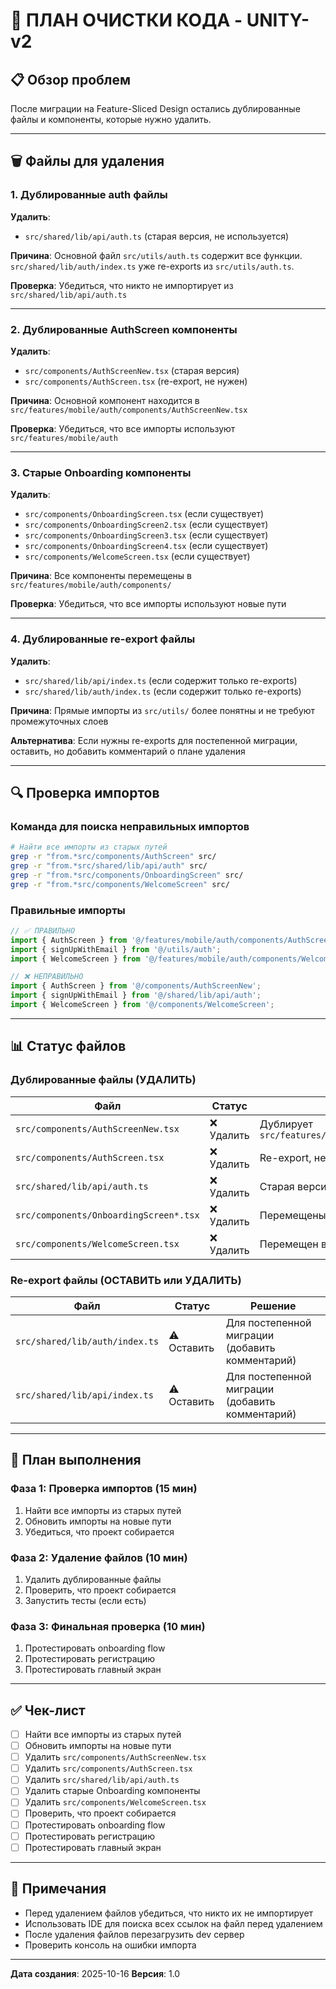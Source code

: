 # 🧹 ПЛАН ОЧИСТКИ КОДА - UNITY-v2

## 📋 Обзор проблем

После миграции на Feature-Sliced Design остались дублированные файлы и компоненты, которые нужно удалить.

---

## 🗑️ Файлы для удаления

### 1. Дублированные auth файлы

**Удалить**:
- `src/shared/lib/api/auth.ts` (старая версия, не используется)

**Причина**: Основной файл `src/utils/auth.ts` содержит все функции. `src/shared/lib/auth/index.ts` уже re-exports из `src/utils/auth.ts`.

**Проверка**: Убедиться, что никто не импортирует из `src/shared/lib/api/auth.ts`

---

### 2. Дублированные AuthScreen компоненты

**Удалить**:
- `src/components/AuthScreenNew.tsx` (старая версия)
- `src/components/AuthScreen.tsx` (re-export, не нужен)

**Причина**: Основной компонент находится в `src/features/mobile/auth/components/AuthScreenNew.tsx`

**Проверка**: Убедиться, что все импорты используют `src/features/mobile/auth`

---

### 3. Старые Onboarding компоненты

**Удалить**:
- `src/components/OnboardingScreen.tsx` (если существует)
- `src/components/OnboardingScreen2.tsx` (если существует)
- `src/components/OnboardingScreen3.tsx` (если существует)
- `src/components/OnboardingScreen4.tsx` (если существует)
- `src/components/WelcomeScreen.tsx` (если существует)

**Причина**: Все компоненты перемещены в `src/features/mobile/auth/components/`

**Проверка**: Убедиться, что все импорты используют новые пути

---

### 4. Дублированные re-export файлы

**Удалить**:
- `src/shared/lib/api/index.ts` (если содержит только re-exports)
- `src/shared/lib/auth/index.ts` (если содержит только re-exports)

**Причина**: Прямые импорты из `src/utils/` более понятны и не требуют промежуточных слоев

**Альтернатива**: Если нужны re-exports для постепенной миграции, оставить, но добавить комментарий о плане удаления

---

## 🔍 Проверка импортов

### Команда для поиска неправильных импортов

```bash
# Найти все импорты из старых путей
grep -r "from.*src/components/AuthScreen" src/
grep -r "from.*src/shared/lib/api/auth" src/
grep -r "from.*src/components/OnboardingScreen" src/
grep -r "from.*src/components/WelcomeScreen" src/
```

### Правильные импорты

```typescript
// ✅ ПРАВИЛЬНО
import { AuthScreen } from '@/features/mobile/auth/components/AuthScreenNew';
import { signUpWithEmail } from '@/utils/auth';
import { WelcomeScreen } from '@/features/mobile/auth/components/WelcomeScreen';

// ❌ НЕПРАВИЛЬНО
import { AuthScreen } from '@/components/AuthScreenNew';
import { signUpWithEmail } from '@/shared/lib/api/auth';
import { WelcomeScreen } from '@/components/WelcomeScreen';
```

---

## 📊 Статус файлов

### Дублированные файлы (УДАЛИТЬ)

| Файл | Статус | Причина |
|------|--------|---------|
| `src/components/AuthScreenNew.tsx` | ❌ Удалить | Дублирует `src/features/mobile/auth/components/AuthScreenNew.tsx` |
| `src/components/AuthScreen.tsx` | ❌ Удалить | Re-export, не нужен |
| `src/shared/lib/api/auth.ts` | ❌ Удалить | Старая версия, не используется |
| `src/components/OnboardingScreen*.tsx` | ❌ Удалить | Перемещены в `src/features/mobile/auth/components/` |
| `src/components/WelcomeScreen.tsx` | ❌ Удалить | Перемещен в `src/features/mobile/auth/components/` |

### Re-export файлы (ОСТАВИТЬ или УДАЛИТЬ)

| Файл | Статус | Решение |
|------|--------|---------|
| `src/shared/lib/auth/index.ts` | ⚠️ Оставить | Для постепенной миграции (добавить комментарий) |
| `src/shared/lib/api/index.ts` | ⚠️ Оставить | Для постепенной миграции (добавить комментарий) |

---

## 🚀 План выполнения

### Фаза 1: Проверка импортов (15 мин)
1. Найти все импорты из старых путей
2. Обновить импорты на новые пути
3. Убедиться, что проект собирается

### Фаза 2: Удаление файлов (10 мин)
1. Удалить дублированные файлы
2. Проверить, что проект собирается
3. Запустить тесты (если есть)

### Фаза 3: Финальная проверка (10 мин)
1. Протестировать onboarding flow
2. Протестировать регистрацию
3. Протестировать главный экран

---

## ✅ Чек-лист

- [ ] Найти все импорты из старых путей
- [ ] Обновить импорты на новые пути
- [ ] Удалить `src/components/AuthScreenNew.tsx`
- [ ] Удалить `src/components/AuthScreen.tsx`
- [ ] Удалить `src/shared/lib/api/auth.ts`
- [ ] Удалить старые Onboarding компоненты
- [ ] Удалить `src/components/WelcomeScreen.tsx`
- [ ] Проверить, что проект собирается
- [ ] Протестировать onboarding flow
- [ ] Протестировать регистрацию
- [ ] Протестировать главный экран

---

## 📝 Примечания

- Перед удалением файлов убедиться, что никто их не импортирует
- Использовать IDE для поиска всех ссылок на файл перед удалением
- После удаления файлов перезагрузить dev сервер
- Проверить консоль на ошибки импорта

---

**Дата создания**: 2025-10-16
**Версия**: 1.0

